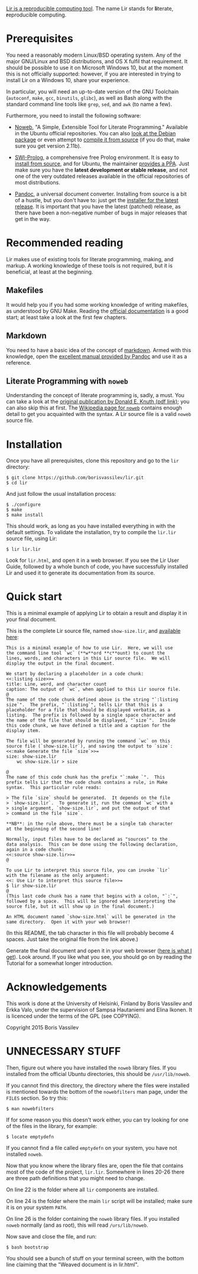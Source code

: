 [Lir is a reproducible computing tool](http://borisvassilev.github.io/lir/).
The name Lir stands for **li**terate, **r**eproducible computing.

# Prerequisites
You need a reasonably modern Linux/BSD operating system.
Any of the major GNU/Linux and BSD distributions, and OS X fulfil that requirement.
It should be possible to use it on Microsoft Windows 10, but at the moment this is not officially supported: however, if you are interested in trying to install Lir on a Windows 10, share your experience.

In particular, you will need an up-to-date version of the GNU Toolchain (`autoconf`, `make`, `gcc`, `binutils`, `glibc`), as well as Bash along with the standard command line tools like `grep`, `sed`, and `awk` (to name a few).

Furthermore, you need to install the following software:

  - [Noweb](https://www.cs.tufts.edu/~nr/noweb/), "A Simple, Extensible Tool for Literate Programming."
    Available in the Ubuntu official repositories.
    You can also [look at the Debian package](http://packages.debian.org/noweb) or even attempt to [compile it from source](ftp://www.eecs.harvard.edu/pub/nr) (if you do that, make sure you get version 2.11b).

  - [SWI-Prolog](http://www.swi-prolog.org/), a comprehensive free Prolog environment.
    It is easy to [install from source](http://www.swi-prolog.org/git.html), and for Ubuntu, the maintainer [provides a PPA](http://www.swi-prolog.org/build/Debian.txt).
    Just make sure you have the **latest development or stable release**, and not one of the very outdated releases available in the official repositories of most distributions.

  - [Pandoc](http://pandoc.org/), a universal document converter.
    Installing from source is a bit of a hustle, but you don't have to: just get the [installer for the latest release](http://pandoc.org/installing.html).
    It is important that you have the latest (patched) release, as there have been a non-negative number of bugs in major releases that get in the way.

# Recommended reading
Lir makes use of existing tools for literate programming, making, and markup.
A working knowledge of these tools is not required, but it is beneficial, at least at the beginning.

## Makefiles
It would help you if you had some working knowledge of writing makefiles, as understood by GNU Make.
Reading the [official documentation](https://www.gnu.org/software/make/manual/html_node/index.html) is a good start; at least take a look at the first few chapters.

## Markdown
You need to have a basic idea of the concept of [markdown](https://en.wikipedia.org/wiki/Markdown).
Armed with this knowledge, open the [excellent manual provided by Pandoc](http://pandoc.org/README.html) and use it as a reference.

## Literate Programming with `noweb`
Understanding the concept of literate programming is, sadly, a must.
You can take a look at the [original publication by Donald E. Knuth (pdf link)](http://www.literateprogramming.com/knuthweb.pdf); you can also skip this at first.
The [Wikipedia page for `noweb`](https://en.wikipedia.org/wiki/Noweb) contains enough detail to get you acquainted with the syntax.
A Lir source file is a valid `noweb` source file.

# Installation
Once you have all prerequisites, clone this repository and go to the `lir` directory:

~~~~
$ git clone https://github.com/borisvassilev/lir.git
$ cd lir
~~~~

And just follow the usual installation process:

~~~~
$ ./configure
$ make
$ make install
~~~~

This should work, as long as you have installed everything in with the default settings.
To validate the installation, try to compile the `lir.lir` source file, using Lir:

~~~~
$ lir lir.lir
~~~~

Look for `lir.html`, and open it in a web browser.
If you see the Lir User Guide, followed by a whole bunch of code, you have successfully installed Lir and used it to generate its documentation from its source.

# Quick start
This is a minimal example of applying Lir to obtain a result and display it in your final document.

This is the complete Lir source file, named `show-size.lir`, and [available here](show-size/show-size.lir):

~~~~
This is a minimal example of how to use Lir.  Here, we will use
the command line tool `wc` (**w**ord **c**ount) to count the
lines, words, and characters in this Lir source file.  We will
display the output in the final document.

We start by declaring a placeholder in a code chunk:
<<:listing size>>=
title: Line, word, and character count
caption: The output of `wc`, when applied to this Lir source file.
@
The name of the code chunk defined above is the string "`:listing
size`".  The prefix, "`:listing`", tells Lir that this is a
placeholder for a file that should be displayed verbatim, as a
listing.  The prefix is followed by a single space character and
the name of the file that should be displayed, "`size`".  Inside
this code chunk, we have defined a title and a caption for the
display item.

The file will be generated by running the command `wc` on this
source file (`show-size.lir`), and saving the output to `size`:
<<:make Generate the file `size`>>=
size: show-size.lir
	wc show-size.lir > size

@
The name of this code chunk has the prefix "`:make `".  This
prefix tells Lir that the code chunk contains a rule, in Make
syntax.  This particular rule reads:

> The file `size` should be generated.  It depends on the file
> `show-size.lir`.  To generate it, run the command `wc` with a
> single argument, `show-size.lir`, and put the output of that
> command in the file `size`.

**NB**: in the rule above, there must be a single tab character
at the beginning of the second line!

Normally, input files have to be declared as "sources" to the
data analysis.  This can be done using the following declaration,
again in a code chunk:
<<:source show-size.lir>>=
@

To use Lir to interpret this source file, you can invoke `lir`
with the filename as the only argument:
<<: Use Lir to interpret this source file>>=
$ lir show-size.lir
@
(This last code chunk has a name that begins with a colon, "`:`",
followed by a space.  This will be ignored when interpreting the
source file, but it will show up in the final document.)

An HTML document named `show-size.html` will be generated in the
same directory.  Open it with your web browser!
~~~~

(In this README, the tab character in this file will probably become 4 spaces. Just take the original file from the link above.)

Generate the final document and open it in your web browser ([here is what I get](http://borisvassilev.github.io/lir/show-size.html)).
Look around.
If you like what you see, you should go on by reading the Tutorial for a somewhat longer introduction.

# Acknowledgements
This work is done at the University of Helsinki, Finland by Boris Vassilev and Erkka Valo, under the supervision of Sampsa Hautaniemi and Elina Ikonen.
It is licenced under the terms of the GPL (see COPYING).

Copyright 2015 Boris Vassilev

# UNNECESSARY STUFF

Then, figure out where you have installed the `noweb` library files.
If you installed from the official Ubuntu directories, this should be `/usr/lib/noweb`.

If you cannot find this directory, the directory where the files were installed is mentioned towards the bottom of the `nowebfilters` man page, under the `FILES` section.
So try this:

~~~~
$ man nowebfilters
~~~~

If for some reason you this doesn't work either, you can try looking for one of the files in the library, for example:

~~~~
$ locate emptydefn
~~~~

If you cannot find a file called `emptydefn` on your system, you have not installed `noweb`.

Now that you know where the library files are, open the file that contains most of the code of the project, `lir.lir`. Somewhere in lines 20-26 there are three path definitions that you might need to change.

On line 22 is the folder where all `lir` components are installed.

On line 24 is the folder where the main `lir` script will be installed; make sure it is on your system `PATH`.

On line 26 is the folder containing the `noweb` library files.
If you installed `noweb` normally (and as root), this will read `/urs/lib/noweb`.

Now save and close the file, and run:

~~~~
$ bash bootstrap
~~~~

You should see a bunch of stuff on your terminal screen, with the bottom line claiming that the "Weaved document is in lir.html".

